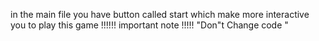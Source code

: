 in the main file you have button called start which make more interactive you to play this game 
!!!!!! important note !!!!! "Don"t Change code "
